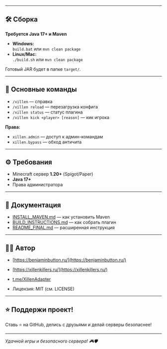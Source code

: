 
---

## 🛠️ Сборка

**Требуется Java 17+ и Maven**

- **Windows:**  
  `build.bat` или `mvn clean package`
- **Linux/Mac:**  
  `./build.sh` или `mvn clean package`

Готовый JAR будет в папке `target/`.

---

## 📝 Основные команды

- `/xillen` — справка
- `/xillen reload` — перезагрузка конфига
- `/xillen status` — статус плагина
- `/xillen kick <player> [reason]` — кик игрока

**Права:**  
- `xillen.admin` — доступ к админ-командам  
- `xillen.bypass` — обход античита

---

## ⚙️ Требования

- Minecraft сервер **1.20+** (Spigot/Paper)
- **Java 17+**
- Права администратора

---

## 📄 Документация

- [INSTALL_MAVEN.md](INSTALL_MAVEN.md) — как установить Maven
- [BUILD_INSTRUCTIONS.md](BUILD_INSTRUCTIONS.md) — как собрать плагин
- [README_FINAL.md](README_FINAL.md) — расширенная инструкция

---

## 🧑‍💻 Автор

- [https://benjaminbutton.ru/](https://benjaminbutton.ru/)
- [https://xillenkillers.ru/](https://xillenkillers.ru/)
- [t.me/XillenAdapter](https://t.me/XillenAdapter)

- Лицензия: MIT (см. LICENSE)

---

## ⭐️ Поддержи проект!  
Ставь ⭐️ на GitHub, делись с друзьями и делай серверы безопаснее!

---

*Удачной игры и безопасного сервера! 🎮🛡️*
